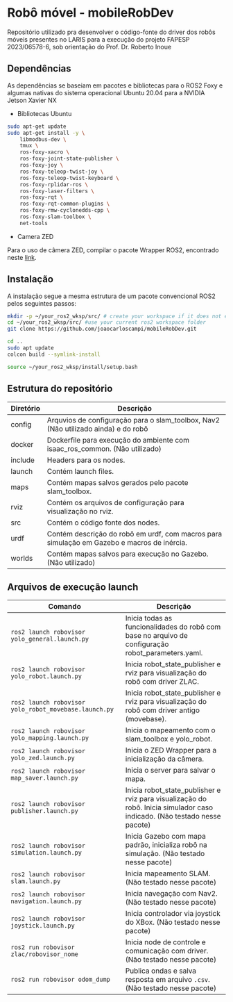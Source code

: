 # Robô móvel - mobileRobDev
Repositório utilizado pra desenvolver o código-fonte do driver dos robôs móveis presentes no LARIS para a execução do projeto FAPESP 2023/06578-6, sob orientação do Prof. Dr. Roberto Inoue

## Dependências

As dependências se baseiam em pacotes e bibliotecas para o ROS2 Foxy e algumas nativas do sistema operacional Ubuntu 20.04 para a NVIDIA Jetson Xavier NX

* Bibliotecas Ubuntu

```bash
sudo apt-get update
sudo apt-get install -y \
	libmodbus-dev \
	tmux \
	ros-foxy-xacro \
	ros-foxy-joint-state-publisher \
	ros-foxy-joy \
	ros-foxy-teleop-twist-joy \
	ros-foxy-teleop-twist-keyboard \
	ros-foxy-rplidar-ros \
	ros-foxy-laser-filters \
	ros-foxy-rqt \
	ros-foxy-rqt-common-plugins \
	ros-foxy-rmw-cyclonedds-cpp \
	ros-foxy-slam-toolbox \
	net-tools 
```
* Camera ZED
  
Para o uso de câmera ZED, compilar o pacote Wrapper ROS2, encontrado neste [link](https://github.com/stereolabs/zed-ros2-wrapper).

## Instalação

A instalação segue a mesma estrutura de um pacote convencional ROS2 pelos seguintes passos:
```bash
mkdir -p ~/your_ros2_wksp/src/ # create your workspace if it does not exist
cd ~/your_ros2_wksp/src/ #use your current ros2 workspace folder
git clone https://github.com/joaocarloscampi/mobileRobDev.git

cd ..
sudo apt update
colcon build --symlink-install

source ~/your_ros2_wksp/install/setup.bash
```


## Estrutura do repositório

| Diretório | Descrição |
|-----------|-----------|
| config    | Arquvios de configuração para o slam_toolbox, Nav2 (Não utilizado ainda) e do robô |
| docker    | Dockerfile para execução do ambiente com isaac_ros_common. (Não utilizado) |
| include   | Headers para os nodes. |
| launch    | Contém launch files. |
| maps      | Contém mapas salvos gerados pelo pacote slam_toolbox. |
| rviz      | Contém os arquivos de configuração para visualização no rviz. |
| src       | Contém o código fonte dos nodes. |
| urdf      | Contém descrição do robô em urdf, com macros para simulação em Gazebo e macros de inércia. |
| worlds    | Contém mapas salvos para execução no Gazebo. (Não utilizado) |

## Arquivos de execução launch

| Comando | Descrição |
|---------|-----------|
| `ros2 launch robovisor yolo_general.launch.py` | Inicia todas as funcionalidades do robô com base no arquivo de configuração robot_parameters.yaml. |
| `ros2 launch robovisor yolo_robot.launch.py` | Inicia robot_state_publisher e rviz para visualização do robô com driver ZLAC. |
| `ros2 launch robovisor yolo_robot_movebase.launch.py` | Inicia robot_state_publisher e rviz para visualização do robô com driver antigo (movebase). |
| `ros2 launch robovisor yolo_mapping.launch.py` | Inicia o mapeamento com o slam_toolbox e yolo_robot. |
| `ros2 launch robovisor yolo_zed.launch.py` | Inicia o ZED Wrapper para a inicialização da câmera. |
| `ros2 launch robovisor map_saver.launch.py` | Inicia o server para salvar o mapa. |
| `ros2 launch robovisor publisher.launch.py` | Inicia robot_state_publisher e rviz para visualização do robô. Inicia simulador caso indicado. (Não testado nesse pacote) |
| `ros2 launch robovisor simulation.launch.py` | Inicia Gazebo com mapa padrão, inicializa robô na simulação. (Não testado nesse pacote) |
| `ros2 launch robovisor slam.launch.py` | Inicia mapeamento SLAM. (Não testado nesse pacote) |
| `ros2 launch robovisor navigation.launch.py` | Inicia navegação com Nav2. (Não testado nesse pacote) |
| `ros2 launch robovisor joystick.launch.py` | Inicia controlador via joystick do XBox. (Não testado nesse pacote) |
| `ros2 run robovisor zlac/robovisor_nome` | Inicia node de controle e comunicação com driver. (Não testado nesse pacote) |
| `ros2 run robovisor odom_dump` | Publica ondas e salva resposta em arquivo `.csv`. (Não testado nesse pacote) |

